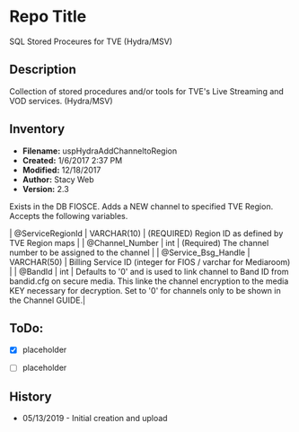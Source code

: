 # Repo Title
SQL Stored Proceures for TVE (Hydra/MSV)

## Description
Collection of stored procedures and/or tools for TVE's Live Streaming and VOD services. (Hydra/MSV)


## Inventory


* __Filename:__	uspHydraAddChanneltoRegion
* __Created:__		1/6/2017 2:37 PM
* __Modified:__	12/18/2017
* __Author:__		Stacy Web
* __Version:__		2.3


Exists in the DB FIOSCE. Adds a NEW channel to specified TVE Region. Accepts the following variables.

| @ServiceRegionId | VARCHAR(10) | (REQUIRED) Region ID as defined by TVE Region maps |
| @Channel_Number | int | (Required) The channel number to be assigned to the channel |
| @Service_Bsg_Handle | VARCHAR(50) | Billing Service ID (integer for FIOS / varchar for Mediaroom) |
| @BandId | int | Defaults to '0' and is used to link channel to Band ID from bandid.cfg on secure media. This linke the channel encryption to the media KEY necessary for decryption. Set to '0' for channels only to be shown in the Channel GUIDE.|



## ToDo:
- [X] placeholder
- [ ] placeholder


## History

* 05/13/2019 - Initial creation and upload